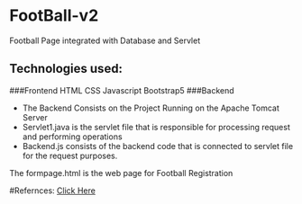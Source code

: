# FootBall-v2
Football Page integrated with Database and Servlet
## Technologies used:
###Frontend
    HTML
    CSS
    Javascript
    Bootstrap5
###Backend
* The Backend Consists on the Project Running on the Apache Tomcat Server
* Servlet1.java is the servlet file that is responsible for processing request and performing operations
* Backend.js consists of the backend code that is connected to servlet file for the request purposes.

The formpage.html is the web page for Football Registration

#Refernces: <a href="https://www.javatpoint.com/servlet-tutorial">Click Here
